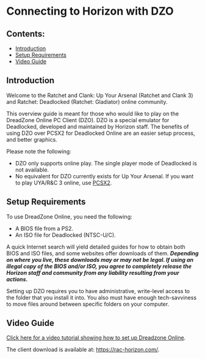 # Connecting to Horizon with DZO

## Contents:

- [Introduction](/getting-online/dzo/README.md#introduction)
- [Setup Requirements](/getting-online/dzo/README.md#setup-requirements)
- [Video Guide](/getting-online/dzo/README.md#video-guide)

## Introduction

Welcome to the Ratchet and Clank: Up Your Arsenal (Ratchet and Clank 3) and Ratchet: Deadlocked (Ratchet: Gladiator) online community.

This overview guide is meant for those who would like to play on the DreadZone Online PC Client (DZO). DZO is a special emulator for Deadlocked, developed and maintained by Horizon staff. The benefits of using DZO over PCSX2 for Deadlocked Online are an easier setup process, and better graphics.

Please note the following:
- DZO only supports online play. The single player mode of Deadlocked is not available.
- No equivalent for DZO currently exists for Up Your Arsenal. If you want to play UYA/R&C 3 online, use [PCSX2](/getting-online/pcsx2).


## Setup Requirements

To use DreadZone Online, you need the following:

- A BIOS file from a PS2.
- An ISO file for Deadlocked (NTSC-U/C).

A quick Internet search will yield detailed guides for how to obtain both BIOS and ISO files, and some websites offer downloads of them. ***Depending on where you live, these downloads may or may not be legal. If using an illegal copy of the BIOS and/or ISO, you agree to completely release the Horizon staff and community from any liability resulting from your actions.***

Setting up DZO requires you to have administrative, write-level access to the folder that you install it into. You also must have enough tech-savviness to move files around between specific folders on your computer.


## Video Guide
[Click here for a video tutorial showing how to set up Dreadzone Online](https://www.youtube.com/watch?v=KKeOXb0R4mM).

The client download is available at: https://rac-horizon.com/.
